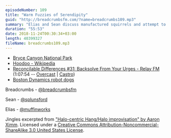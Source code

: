 ```yaml
---
episodeNumber: 109
title: "Warm Fuzzies of Serendipity"
guid: "http://breadcrumbsfm.com/?name=breadcrumbs109.mp3"
summary: "Elias and Sean discuss manufactured squirrels and attempt to debate what constitutes awe on a smaller scale – mostly struggling to articulate anything."
duration: "55:53"
date: 2018-11-24T00:30:34+03:00
length: 40399327
fileName: breadcrumbs109.mp3
---
```


- [Bryce Canyon National Park](https://duckduckgo.com/?q=bryce+canyon+national+park&ia=images&iax=images)
- [Hoodoo - Wikipedia](https://en.wikipedia.org/wiki/Hoodoo_)
- [Reconcilable Differences #31: Backsolve From Your Urges - Relay FM](http://relay.fm/rd/31) (1:07:54 -- [Overcast](https://overcast.fm/+E5IOyutys/1:07:54) | [Castro](https://castro.fm/episode/8K0jAs#1:07:54))
- [Boston Dynamics robot dogs](https://youtu.be/fUyU3lKzoio)

Breadcrumbs - [@breadcrumbsfm](https://twitter.com/breadcrumbsfm)

Sean - [@splunsford](https://twitter.com/splunsford)

Elias - [@muffinworks](https://twitter.com/muffinworks)

Jingles excerpted from ["Halo-centric Hang/Halo improvisation" by Aaron Ximm](http://freemusicarchive.org/music/aaron_ximm/handpans_and_the_hang/). Licensed under a [Creative Commons Attribution-Noncommercial-ShareAlike 3.0 United States License](http://creativecommons.org/licenses/by-nc-sa/3.0/us/).